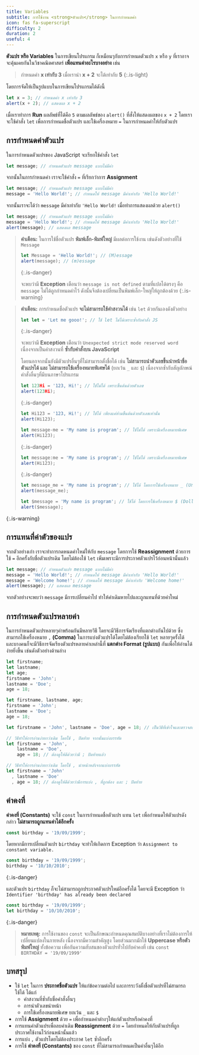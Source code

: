 ```yaml
---
title: Variables
subtitle: การใช้งาน <strong>ตัวแปร</strong> ในการกำหนดค่า
icon: fas fa-superscript
difficulty: 2
duration: 2
useful: 4
---
```


**ตัวแปร หรือ Variables** ในการเขียนโปรแกรม ก็เหมือนๆกับการกำหนดตัวแปร `x` หรือ `y` ที่เราอาจจะคุ้นเคยกันในวิชาคณิตศาสตร์ **เพื่อแทนค่าอะไรบางอย่าง** เช่น

> กำหนดค่า **x เท่ากับ 3** เมื่อเรานำ **x + 2** จะได้เท่ากับ **5**
{:.is-light}

โดยการจัดให้เป็นรูปแบบในการเขียนโปรแกรมได้ดังนี้

```javascript
let x = 3; // กำหนดค่า x เท่ากับ 3
alert(x + 2); // แสดงผล x + 2
```

เมื่อเราทำการ **Run** ผลลัพธ์ที่ได้คือ `5` ตามผลลัพธ์ของ `alert()` ที่สั่งให้แสดงผลของ `x + 2` โดยเราจะใช้คำสั่ง `let` เพื่อการกำหนดชื่อตัวแปร และใช้เครื่องหมาย `=` ในการกำหนดค่าให้กับตัวแปร

## การกำหนดค่าตัวแปร

ในการกำหนดตัวแปรของ JavaScript จะเรียกใช้คำสั่ง `let`

```js
let message; // กำหนดตัวแปร message แบบไม่มีค่า
```

จากนั้นในการกำหนดค่า เราจะใช้คำสั่ง `=` ที่เรียกว่าการ **Assignment**

```js
let message; // กำหนดตัวแปร message แบบไม่มีค่า
message = 'Hello World!'; // กำหนดให้ message มีค่าเท่ากับ 'Hello World!'
```

จากนั้นเราจะได้ว่า `message` มีค่าเท่ากับ `'Hello World!` เมื่อทำการแสดงผลด้วย `alert()`

```javascript
let message; // กำหนดตัวแปร message แบบไม่มีค่า
message = 'Hello World!'; // กำหนดให้ message มีค่าเท่ากับ 'Hello World!'
alert(message); // แสดงผล message
```

> **คำเตือน:** ในการใช้ชื่อตัวแปร **พิมพ์เล็ก-พิมพ์ใหญ่** มีผลต่อการใช้งาน เช่นดังตัวอย่างที่ใช้ `Message`
>
> ```javascript
> let Message = 'Hello World!'; // (M)essage
> alert(message); // (m)essage
> ```
> {:.is-danger}
>
> จะพบว่ามี **Exception** เตือนว่า `message is not defined` ตามที่แปลได้ตรงๆ คือ `message` ไม่ได้ถูกกำหนดค่าไว้ ดังนั้นจึงต้องเปลี่ยนเป็นพิมพ์เล็ก-ใหญ่ให้ถูกต้องด้วย
{:.is-warning}

> **คำเตือน:** การกำหนดชื่อตัวแปร **จะไม่สามารถใช้คำสงวนได้** เช่น `let` ด้วยกันเองดังตัวอย่าง
>
> ```javascript
> let let = 'Let me gooo!'; // ใช้ let ไม่ได้เพราะซ้ำกับคำสั่ง JS
> ```
> {:.is-danger}
>
> จะพบว่ามี **Exception** เตือนว่า `Unexpected strict mode reserved word` เนื่องจากเป็นคำสงวนที่ **ซ้ำกับคำสั่งบน JavaScript**
>
> โดยนอกจากนั้นยังมีตัวแปรอื่นๆที่ไม่สามารถตั้งชื่อได้ เช่น **ไม่สามารถนำตัวเลขขึ้นนำหน้าชื่อตัวแปรได้ และ ไม่สามารถใช้เครื่องหมายพิเศษได้** (ยกเว้น `_` และ `$`) เนื่องจากซ้ำกับสัญลักษณ์คำสั่งอื่นๆที่มีบนภาษาโปรแกรม
>
> ```javascript
> let 123Hi = '123, Hi!'; // ใช้ไม่ได้ เพราะขึ้นต้นด้วยตัวเลข
> alert(123Hi);
> ```
> {:.is-danger}
>
> ```javascript
> let Hi123 = '123, Hi!'; // ใช้ได้ เพียงแค่ห้ามขึ้นต้นด้วยตัวเลขเท่านั้น
> alert(Hi123);
> ```
>
> ```javascript
> let message-me = 'My name is program'; // ใช้ไม่ได้ เพราะมีเครื่องหมายพิเศษ
> alert(Hi123);
> ```
> {:.is-danger}
>
> ```javascript
> let message:me = 'My name is program'; // ใช้ไม่ได้ เพราะมีเครื่องหมายพิเศษ
> alert(Hi123);
> ```
> {:.is-danger}
>
> ```javascript
> let message_me = 'My name is program'; // ใช้ได้ โดยการใช้เครื่องหมาย _ (Underscore) แทนซึ่งไม่จัดว่าเป็นเครื่องหมายพิเศษของโปรแกรม
> alert(message_me);
> ```
>
> ```javascript
> let $message = 'My name is program'; // ใช้ได้ โดยการใช้เครื่องหมาย $ (Dollar-sign) ไม่จัดว่าเป็นเครื่องหมายพิเศษของโปรแกรม
> alert($message);
> ```
{:.is-warning}

## การแทนที่ค่าตัวของแปร

จากตัวอย่างเก่า เราจะทำการกดหนดค่าใหม่ให้กับ `message` โดยการใช้ **Reassignment** ด้วยการใช้ `=` อีกครั้งกับชื่อตัวแปรเดิม โดยไม่ต้องใช้ `let` เพิ่มเพราะมีการประกาศตัวแปรไว้ก่อนหน้านั้นแล้ว

```javascript
let message; // กำหนดตัวแปร message แบบไม่มีค่า
message = 'Hello World!'; // กำหนดให้ message มีค่าเท่ากับ 'Hello World!'
message = 'Welcome home!'; // กำหนดให้ message มีค่าเท่ากับ 'Welcome home!'
alert(message); // แสดงผล message
```

จากตัวอย่างจะพบว่า `message` มีการเปลี่ยนค่าไป ทำให้ค่าเดิมหายไปและถูกแทนที่ด้วยค่าใหม่

## การกำหนดตัวแปรหลายค่า

ในการกำหนดตัวแปรหลายๆค่าพร้อมกันมีหลายวิธี โดยจะมีวิธีการจัดเรียงที่แตกต่างกันไปด้วย ซึ่งสามารถใช้เครื่องหมาย `,` **(Comma)** ในการแบ่งตัวแปรได้โดยไม่ต้องเรียกใช้ `let` หลายๆครั้งได้ และบางคนก็จะมีวิธีการจัดเรียงตัวแปรหลายค่าเหล่านี้ที่ **แตกต่าง Format (รูปแบบ)** กันเพื่อให้อ่านได้ง่ายยิ่งขึ้น เช่นดังตัวอย่างด้านล่าง

```js
let firstname;
let lastname;
let age;
firstname = 'John';
lastname = 'Doe';
age = 18;
```

```js
let firstname, lastname, age;
firstname = 'John';
lastname = 'Doe';
age = 18;
```

```js
let firstname = 'John', lastname = 'Doe', age = 18; // เป็นวิธีที่เข้าใจและตรวจสอบง่ายที่สุด
```

```js
// วิธีทำให้การอ่านง่ายกว่าเดิม โดยใช้ , ปิดท้าย จากนั้นแบ่งบรรทัด
let firstname = 'John',
    lastname = 'Doe',
    age = 18; // ต้องดูให้ดีด้วยว่ามี ; ปิดท้ายแล้ว
```

```js
// วิธีทำให้การอ่านง่ายกว่าเดิม โดยใช้ , นำหน้าหลังจากแบ่งบรรทัด
let firstname = 'John'
  , lastname = 'Doe'
  , age = 18; // ต้องดูให้ดีด้วยว่ามีการแบ่ง , ที่ถูกต้อง และ ; ปิดท้าย
```

## ค่าคงที่

**ค่าคงที่ (Constants)** จะใช้ `const` ในการกำหนดชื่อตัวแปร แทน `let` เพื่อกำหนดให้ตัวแปรดังกล่าว **ไม่สามารถถูกแทนค่าได้อีกครั้ง**

```js
const birthday = '19/09/1999';
```

โดยหากมีการเปลี่ยนตัวแปร `birthday` จะทำให้เกิดการ Exception ว่า `Assignment to constant variable.`

```javascript
const birthday = '19/09/1999';
birthday = '10/10/2010';
```
{:.is-danger}

และตัวแปร `birthday` ก็จะไม่สามารถถูกประกาศตัวแปรใหม่อีกครั้งได้ โดยจะมี Exception ว่า `Identifier 'birthday' has already been declared`

```javascript
const birthday = '19/09/1999';
let birthday = '10/10/2010';
```
{:.is-danger}

> **หมายเหตุ:** การใช้งานของ `const` จะเป็นลักษณะกำหนดคุณสมบัติบางอย่างที่เราไม่ต้องการให้เปลี่ยนแปลงในภายหลัง เนื่องจากมีความสำคัญสูง โดยส่วนมากมักใช้ **Uppercase หรือตัวพิมพ์ใหญ่** ทั้งข้อความ เพื่อกันความสับสนของตัวแปรทั่วไปกับค่าคงที่ เช่น `const BIRTHDAY = '19/09/1999'`

## บทสรุป

- ใช้ `let` ในการ **ประกาศชื่อตัวแปร** ให้แก่ข้อความต่อไป และการระวังตั้งชื่อตัวแปรที่ไม่สามารถใช้ได้ ได้แก่
  - คำสงวนที่ซ้ำกับชื่อคำสั่งอื่นๆ
  - การนำตัวเลขนำหน้า
  - การใช้เครื่องหมายพิเศษ ยกเว้น `_` และ `$`
- การใช้ **Assignment** ด้วย `=` เพื่อกำหนดค่าต่างๆให้แก่ตัวแปรหรือค่าคงที่
- การแทนค่าตัวแปรเพื่อลบค่าเดิม **Reassignment** ด้วย `=` โดยกำหนดให้กับตัวแปรที่ถูกประกาศใช้งานไว้ก่อนหน้านั้นแล้ว
- การแบ่ง `,` ตัวแปรโดยไม่ต้องประกาศ `let` ซ้ำอีกครั้ง
- การใช้ **ค่าคงที่ (Constants)** ของ `const` ที่ไม่สามารถกำหนดเป็นค่าอื่นๆได้อีก
